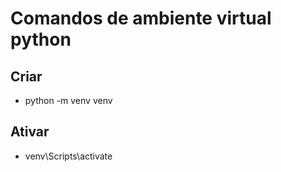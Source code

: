 # Comandos de ambiente virtual python

## Criar

- python -m venv venv

## Ativar

- venv\Scripts\activate
